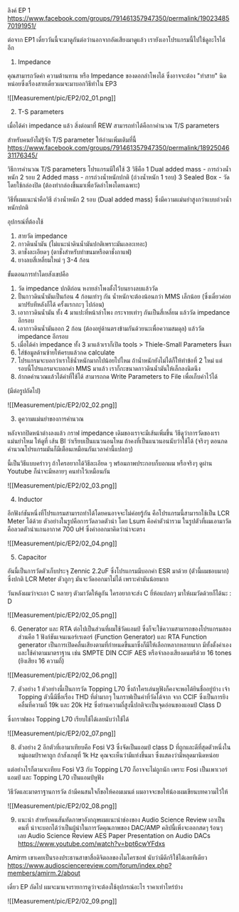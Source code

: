 

ลิงค์ EP 1
https://www.facebook.com/groups/791461357947350/permalink/1902348570191951/

ต่อจาก EP1 เดี๋ยววันนี้จะมาดูกันต่อว่านอกจากอัดเสียงมาดูแล้ว เรายังเอาโปรแกรมนี้ไปใช้ดูอะไรได้อีก

1. Impedance

คุณสามารถวัดค่า ความต้านทาน หรือ Impedance ของดอกลำโพงได้ ซึ่งอาจจะต้อง "ทำสาย" นิดหน่อยซึ่งเรื่องสายเดี๋ยวผมจะมาบอกวิธีทำใน EP3

![[Measurement/pic/EP2/02_01.png]]

2. T-S parameters

เมื่อได้ค่า impedance แล้ว สิ่งต่อมาที่ REW สามารถทำได้คือกาคำนวณ T/S parameters 

สำหรับคนยังไม่รู้จัก T/S parameter ให้อ่านเพิ่มเติมที่นี้ 
https://www.facebook.com/groups/791461357947350/permalink/1892504631176345/ 

วิธีการคำนวณ T/S parameters โปรแกรมมีให้ใช้ 3 วิธีคือ
1 Dual added mass - การถ่วงน้ำหนัก 2 รอบ
2 Added mass - การถ่วงน้ำหนักปกติ (ถ่วงน้ำหนัก 1 รอบ)
3 Sealed Box - วัดโดยใช้กล่องปิด (ต้องทำกล่องขึ้นมาเพื่อวัดลำโพงโดยเฉพาะ)

วิธีที่ผมแนะนำคือวิธี ถ่วงน้ำหนัก 2 รอบ (Dual added mass) ซึ่งมีความแม่นยำสูงกว่าแบบถ่วงน้ำหนักปกติ 

อุปกรณ์ที่ต้องใช้
1. สายวัด impedance
2. กาวดินน้ำมัน (ไม่แนะนำดินน้ำมันปกติเพราะมันเลอะเทอะ)
3. ตาชั่งละเอียดๆ (ตาชั่งสำหรับทำขนมหรือตาชั่งกาแฟ)
4. ยางลบสี่เหลี่ยมใหม่ ๆ 3-4 ก้อน

ขั้นตอนการทำโดยสังเขปคือ
1. วัด impedance ปกติก่อน หงายลำโพงตั้งไว้บนยางลบแล้ววัด
2. ปั้นกาวดินน้ำมันเป็นก้อน 4 ก้อนเท่าๆ กัน น้ำหนักจะต้องน้อนกว่า MMS เล็กน้อย (ซึ่งเดี๋ยวค่อยมาปรับทีหลังก็ได้ ครั้งแรกกะๆ ไปก่อน)
3. เอากาวดินน้ำมัน ทั้ง 4 มาแปะที่หน้าลำโพง กระจายเท่าๆ กันเป็นสี่เหลี่ยม แล้ววัด impedance อีกรอบ
4. เอากาวดินน้ำมันออก 2 ก้อน (ต้องอยู่ด้านตรงข้ามกันด้วยนะเพื่อความสมดุล) แล้ววัด impedance อีกรอบ
5. เมื่อได้ค่า impedance ทั้ง 3 มาแล้วเราก็เปิด tools > Thiele-Small Parameters ขึ้นมา
6. ใส่ข้อมูลด้านซ้ายให้ครบแล้วกด calculate
7. โปรแกรมจะบอกว่าเราใช้น้ำหนักมากไปน้อยไปไหม ถ้าน้ำหนักยังไม่ได้ก็ให้ทำข้อที่ 2 ใหม่ แต่รอบนี้โปรแกรมจะบอกค่า MMS มาแล้ว เราก็กะขนาดกาวดินน้ำมันให้เล็กลงนิดนึง
8. ถ้ากดคำนวณแล้วได้ค่าที่ใช้ได้ สามารถกด Write Parameters to File เพื่อเก็บค่าไว้ได้

(มีต่อรูปถัดไป)

![[Measurement/pic/EP2/02_02.png]]

3. ดูความแม่นยำของการคำนวณ

หลังจากปิดหน้าต่างลงแล้ว กราฟ impedance เดิมของเราจะมีเส้นเพิ่มขึ้น วิธีดูว่าการวัดของเราแม่นยำไหม ให้ดูที่ เส้น Bl ว่าเรียบเป็นแนวนอนไหม ถ้าคงที่เป็นแนวนอนนับว่าใช้ได้ (จริงๆ ตอนกดคำนวณโปรแกรมมันก็มีเตือนเหมือนกันเวลาค่านี้แปลกๆ)

นี้เป็นวิธีแบบคร่าวๆ ถ้าใครอยากได้วิธีละเอียด ๆ พร้อมภาพประกอบก็บอกผม หรือจริงๆ ดูผ่าน Youtube ก็น่าจะมีหลายๆ คนทำไว้เหมือนกัน

![[Measurement/pic/EP2/02_03.png]]

4. Inductor

อีกฟังก์ชันหนึ่งที่โปรแกรมสามารถทำได้โดยคนอาจจะไม่ค่อยรู้กัน คือโปรแกรมนี้สามารถใช้เป็น LCR Meter ได้ด้วย ตัวอย่างในรูปคือการวัดลวดตัวนำ โดย Lsum คือค่าตัวนำรวม ในรูปตัวที่ผมเอามาวัดคือลวดตัวนำแกนอากาศ 700 uH ซึ่งค่าออกมาคิดว่าน่าจะตรง

![[Measurement/pic/EP2/02_04.png]]

5. Capacitor

อันนี้เป็นการวัดตัวเก็บประจุ Zennic 2.2uF ซึ่งโปรแกรมมีบอกค่า ESR มาด้วย (ตัวนี้ผมชอบมาก) ซึ่งปกติ LCR Meter ตัวถูกๆ มันจะวัดออกมาไม่ได้ เพราะค่ามันน้อยมาก

วันหลังผมว่าจะเอา C หลายๆ ตัวมาวัดให้ดูกัน ใครอยากจะส่ง C ยี่ห้อแปลกๆ มาให้ผมวัดด้วยก็ได้นะ : D

![[Measurement/pic/EP2/02_05.png]]

6. Generator และ RTA
ต่อไปเป็นส่วนที่ผมใช้วัดแอมป์ ซึ่งก็จะใช้ความสามารถของโปรแกรมสองส่วนคือ 1 ฟังก์ชันเจนเนอร์เรเตอร์ (Function Generator) และ RTA 
Function generator เป็นการเปิดคลื่นเสียงตามที่กำหนดขึ้นมาซึ่งก็มีให้เลือกหลากหลายมาก มีทั้งตั้งค่าเองและใช้ค่าตามมาตราฐาน เช่น SMPTE DIN CCIF AES หรือจำลองเสียงดนตรีด้วย 16 tones (ยิงเสียง 16 ความถี่)

![[Measurement/pic/EP2/02_06.png]]

7. ตัวอย่าง 1
ตัวอย่างนี้เป็นการวัด Topping L70 ซึ่งถ้าใครเล่นหูฟังก็คงจะพอได้ยินชื่ออยู่บ้าง เจ้า Topping ตัวนี้มีชื่อเรื่อง THD ที่ต่ำมากๆ ในกราฟเป็นค่าที่วัดได้จาก จาก CCIF ซึ่งเป็นการยิงคลื่นที่ความถี่ 19k และ 20k Hz ซึ่งย้านความถี่สูงนี้ปกติจะเป็นจุดอ่อนของแอมป์ Class D 

ซึ่งกราฟของ Topping L70 เรียบใช้ได้เลยนับว่าใช้ได้


![[Measurement/pic/EP2/02_07.png]]

8. ตัวอย่าง 2
อีกตัวที่เอามาเทียบคือ Fosi V3 ซึ่งจัดเป็นแอมป์ class D ที่ถูกและดีที่สุดตัวหนึ่งในหมู่แอมป์ราคาถูก ถ้าสังเกตุที่ 1k Hz คุณจะเห็นว่ามีแท่งขึ้นมา ซึ่งแสดงว่ามีหลุดมานิดหน่อย

แต่อย่างไรก็ตามจะเทียบ Fosi V3 กับ Topping L70 ก็อาจจะไม่ถูกนัก เพราะ Fosi เป็นเพาเวอร์แอมป์ และ Topping L70 เป็นแอมป์หูฟัง

วิธีวัดและมาตราฐานการวัด ถ้ามีคนสนใจก็ขอให้คอมเมนต์ ผมอาจจะขอให้น้องผมเขียนบทความไว้ให้

![[Measurement/pic/EP2/02_08.png]]

9. แนะนำ
สำหรับคนสันทัดภาษาอังกฤษผมแนะนำช่องของ Audio Science Review เอาเป็นคนที่ น่าจะบอกได้ว่าเป็นผู้นำในการวัดคุณภาพของ DAC/AMP คลิปนี้เพิ่งจะออกสดๆ ร้อนๆ เลย
Audio Science Review AES Paper Presentation on Audio DACs
https://www.youtube.com/watch?v=bpt6cwYFdxs

Amirm เขาเคยเป็นรองประธานสาขาสื่อดิจิตอลของไมโครซอฟ นับว่ามีดีกรีใช้ได้เลยทีเดียว
https://www.audiosciencereview.com/forum/index.php?members/amirm.2/about

เดี๋ยว EP ถัดไป ผมจะมาแจงรายการดูว่าจะต้องใช้อุปกรณ์อะไร ราคาเท่าไหร่บ้าง

![[Measurement/pic/EP2/02_09.png]]
